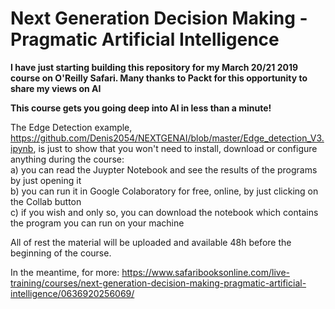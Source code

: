 # Next Generation Decision Making - Pragmatic Artificial Intelligence

**I have just starting building this repository for my March 20/21 2019 course on O'Reilly Safari.
Many thanks to Packt for this opportunity to share my views on AI**

**This course gets you going deep into AI in less than a minute!**

The Edge Detection example, https://github.com/Denis2054/NEXTGENAI/blob/master/Edge_detection_V3.ipynb, is just to show that you won't need to install, download or configure anything during the course:<br>
a) you can read the Juypter Notebook and see the results of the programs by just opening it <br>
b) you can run it in Google Colaboratory for free, online, by just clicking on the Collab button<br>
c) if you wish and only so,  you can download the notebook which contains the program you can run on your machine<br>

All of rest the material will be uploaded and available 48h before the beginning of the course.<br>

In the meantime, for more:
https://www.safaribooksonline.com/live-training/courses/next-generation-decision-making-pragmatic-artificial-intelligence/0636920256069/


